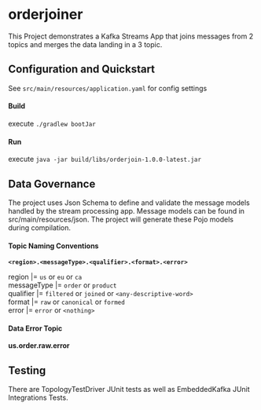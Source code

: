 # orderjoiner

This Project demonstrates a Kafka Streams App that joins messages from 2 topics and merges the data landing in a 3 topic. 



## Configuration and Quickstart

See `src/main/resources/application.yaml` for config settings

#### Build 
   
execute `./gradlew bootJar`


#### Run 

execute `java -jar build/libs/orderjoin-1.0.0-latest.jar `



## Data Governance 
  
The project uses Json Schema to define and validate the message models handled by the stream processing app.  Message models can be found in  src/main/resources/json. The project will generate these Pojo models during compilation. 

#### Topic Naming Conventions 

 **`<region>.<messageType>.<qualifier>.<format>.<error>`**

region      |=  `us` or `eu` or `ca`  
messageType |=  `order` or `product`     
qualifier   |=   `filtered` or `joined` or `<any-descriptive-word>`  
format      |=  `raw` or `canonical` or `formed`     
error       |=   `error` or `<nothing>`  


#### Data Error Topic   
 **us.order.raw.error**

## Testing 

There are TopologyTestDriver JUnit tests as well as EmbeddedKafka JUnit Integrations Tests. 






